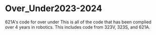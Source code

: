 # Over_Under2023-2024
621A's code for over under
This is all of the code that has been complied over 4 years in robotics. 
This includes code from 323V, 323S, and 621A.
